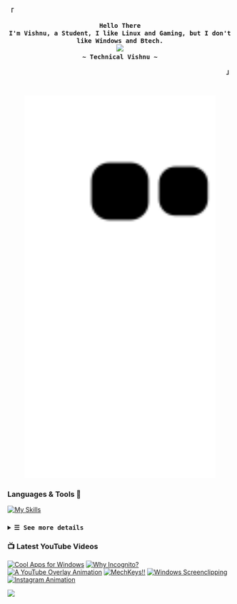 <!-- START -->

<!-- Profile -->
<p align="left"><strong><samp>「</samp></strong></p>
  <p align="center">
    <samp>
      <b>
        Hello There
      <br>
        I'm Vishnu, a Student, I like Linux and Gaming, but I don't like Windows and Btech.
      </b>
      <br>
        <image src="https://readme-typing-svg.herokuapp.com?font=JetBrainsMono+Nerd+Font&size=14&pause=1000&color=7A95C9&center=true&width=435&lines=Make+it+simple+but+I'm+a+really+complicant+person.">
      <br>
      <b>
         ~ Technical Vishnu ~
      </b>    </samp>
  </p>
<p align="right"><strong><samp>」</samp></strong></p>
<br>

<!-- contribution snake -->
<p align="center">
    <img alt="contribution snake" width="85%" src="https://raw.githubusercontent.com/1amSimp1e/1amSimp1e/544749532955a2438af7a7934a17731aa0ea1b43/github-contribution-grid-snake.svg" />
</p>

### Languages & Tools 🧰


[![My Skills](https://skillicons.dev/icons?i=js,html,css,py,react,linux,figma,git,github,neovim,java,c,cpp)]()

### 

<details>

<summary><samp><b>&#9776; See more details</b></samp></summary>
  </summary>

  <!-- Github Trophy -->
  <div align="center">
  <table>
  <tr>
    
  <td><a href="#--------"><img align="center" alt="GitHub Trophy" src="https://streak-stats.demolab.com?user=1amSimp1e&theme=nord&hide_border=true&border_radius=20&background=20212C"></a></td>
  </tr>
  </table>
  </div>

  <!-- Github Stats -->
  <div align="center">
  <table>
  <tr>
  <td><a href="#--------"><img height="137px" align="center" alt="GitHub Stats" src="https://github-readme-stats.vercel.app/api?username=1amSimp1e&count_private=true&show_icons=true&border_radius=20&include_all_commits=true&line_height=21&hide_border=true&bg_color=20212C&text_color=81A1C1&title_color=81A1C1&icon_color=58a6ff"/></a></td>
  <td><a href="#--------"><img height="137px" align="center" alt="Top Language" src="https://github-readme-stats.vercel.app/api/top-langs/?username=1amsimp1e&layout=compact&line_height=21&border_radius=20&hide_border=true&bg_color=20212C&text_color=81A1C1&title_color=81A1C1&icon_color=58a6ff"/></a></td>
  </tr>
  </table>
  </div>

  </details>
  </div>
</details>

### 📺 Latest YouTube Videos

<!-- BEGIN YOUTUBE-CARDS -->
[![Cool Apps for Windows](https://ytcards.demolab.com/?id=r0DhIJECtmk&t=773s&title=Cool+Apps+for+Windows&lang=en&timestamp=1685459704&background_color=%230d1117&title_color=%23ffffff&stats_color=%23dedede&width=250&duration=385 "Cool Apps for Windows")](https://www.youtube.com/watch?v=r0DhIJECtmk&t=773s)
[![Why Incognito?](https://ytcards.demolab.com/?id=pexkR7p6r58&t=29s&title=Why+Incognito%3F&lang=en&timestamp=1684076438&background_color=%230d1117&title_color=%23ffffff&stats_color=%23dedede&width=250&duration=484 "Why Incognito?")](https://www.youtube.com/watch?v=pexkR7p6r58&t=29s)
[![A YouTube Overlay Animation](https://ytcards.demolab.com/?id=KZhmV4fjihY&t=65s&title=A+YouTube+Overlay+Animation&lang=en&timestamp=1683126008&background_color=%230d1117&title_color=%23ffffff&stats_color=%23dedede&width=250&duration=291 "YouTube Overlay Animation")](https://www.youtube.com/watch?v=KZhmV4fjihY&t=65s)
[![MechKeys!!](https://ytcards.demolab.com/?id=asX8m3LQP0k&title=MechKeys%21%21&lang=en&timestamp=1682002817&background_color=%230d1117&title_color=%23ffffff&stats_color=%23dedede&width=250&duration=53 "MechKeys!!")](https://www.youtube.com/watch?v=asX8m3LQP0k)
[![Windows Screenclipping](https://ytcards.demolab.com/?id=mPg5moN3xqk&t=116s&title=Windows+Screenclipping&lang=en&timestamp=1681909225&background_color=%230d1117&title_color=%23ffffff&stats_color=%23dedede&width=250&duration=482 "Windows Screenclipping")](https://www.youtube.com/watch?v=mPg5moN3xqk&t=116s)
[![Instagram Animation](https://ytcards.demolab.com/?id=wDfmq7hTA30&title=Instagram+Animation&lang=en&timestamp=1681390835&background_color=%230d1117&title_color=%23ffffff&stats_color=%23dedede&width=250&duration=756 "Instagram Animation")](https://www.youtube.com/watch?v=wDfmq7hTA30)
<!-- END YOUTUBE-CARDS -->

[<img src="https://custom-icon-badges.demolab.com/badge/-Subscribe%20For%20More-red?style=for-the-badge&logo=video&logoColor=white"/>](https://www.youtube.com/c/technicalvishnu?sub_confirmation=1)

